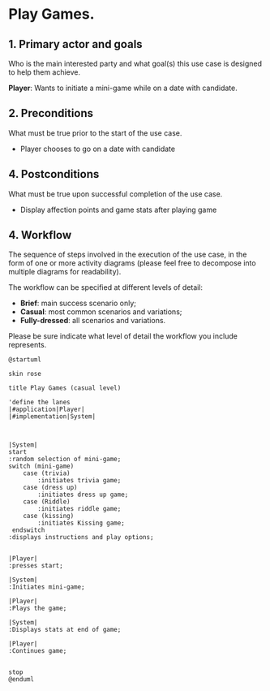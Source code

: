 # Play Games.

## 1. Primary actor and goals
Who is the main interested party and what goal(s) this use case is designed to help them achieve. 

__Player__: Wants to initiate a mini-game while on a date with candidate.


## 2. Preconditions

What must be true prior to the start of the use case.

* Player chooses to go on a date with candidate

## 4. Postconditions

What must be true upon successful completion of the use case.

* Display affection points and game stats after playing game

## 4. Workflow

The sequence of steps involved in the execution of the use case, in the form of one or more activity diagrams (please feel free to decompose into multiple diagrams for readability).

The workflow can be specified at different levels of detail:

* __Brief__: main success scenario only;
* __Casual__: most common scenarios and variations;
* __Fully-dressed__: all scenarios and variations.

Please be sure indicate what level of detail the workflow you include represents.


```plantuml
@startuml

skin rose

title Play Games (casual level)

'define the lanes
|#application|Player|
|#implementation|System|



|System|
start
:random selection of mini-game;
switch (mini-game)
    case (trivia)
        :initiates trivia game;
    case (dress up)
        :initiates dress up game;
    case (Riddle)
        :initiates riddle game;
    case (kissing)
        :initiates Kissing game;
 endswitch
:displays instructions and play options;


|Player|
:presses start;

|System|
:Initiates mini-game;

|Player|
:Plays the game;

|System|
:Displays stats at end of game;

|Player|
:Continues game;


stop
@enduml